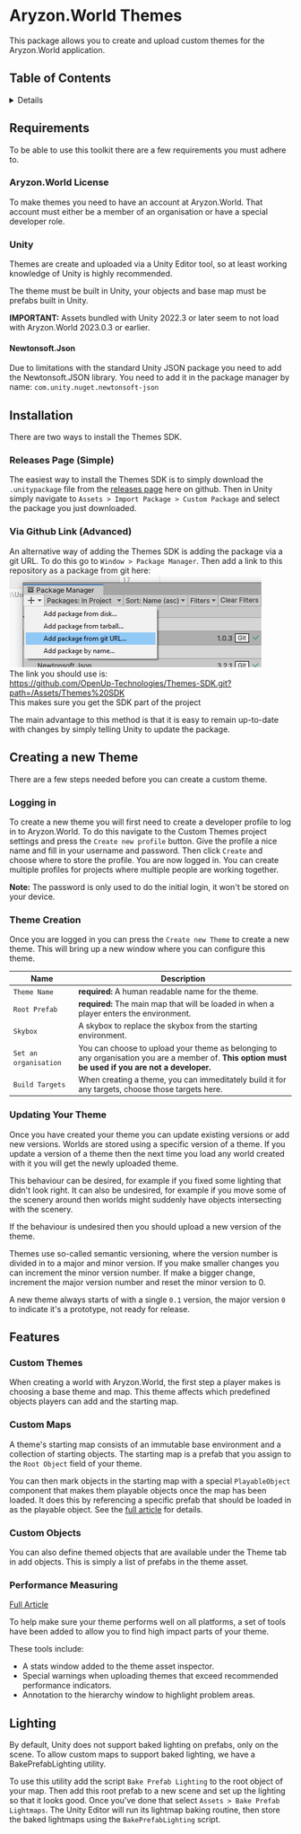 ﻿# Aryzon.World Themes

This package allows you to create and upload custom themes for the Aryzon.World application.

## Table of Contents

<details>
<summary>Details</summary>

- [Requirements](#requirements)
- [Installation](#installation)
- [Features](#features)
- [Creating a new Theme](#creating-a-new-theme)
- [Lighting](#lighting)

</details>

## Requirements

To be able to use this toolkit there are a few requirements you must adhere to.

### Aryzon.World License

To make themes you need to have an account at Aryzon.World. 
That account must either be a member of an organisation or have a special developer role.

### Unity

Themes are create and uploaded via a Unity Editor tool, so at least working knowledge of Unity is highly recommended.

The theme must be built in Unity, your objects and base map must be prefabs built in Unity.

**IMPORTANT:** Assets bundled with Unity 2022.3 or later seem to not load with Aryzon.World 2023.0.3 or earlier.

#### Newtonsoft.Json

Due to limitations with the standard Unity JSON package you need to add the Newtonsoft.JSON library.
You need to add it in the package manager by name: `com.unity.nuget.newtonsoft-json`


## Installation

There are two ways to install the Themes SDK.

### Releases Page (Simple)

The easiest way to install the Themes SDK is to simply download the `.unitypackage` file from the [releases page](https://github.com/OpenUp-Technologies/Themes-SDK/releases) here on github.
Then in Unity simply navigate to `Assets > Import Package > Custom Package` and select the package you just downloaded.

### Via Github Link (Advanced)

An alternative way of adding the Themes SDK is adding the package via a git URL.
To do this go to `Window > Package Manager`.
Then add a link to this repository as a package from git here:  
![demo](Documentation/Images/package_add_via_git.png)  
The link you should use is:  
https://github.com/OpenUp-Technologies/Themes-SDK.git?path=/Assets/Themes%20SDK  
This makes sure you get the SDK part of the project

The main advantage to this method is that it is easy to remain up-to-date with changes by simply telling Unity to update the package.

## Creating a new Theme

There are a few steps needed before you can create a custom theme.

### Logging in

To create a new theme you will first need to create a developer profile to log in to Aryzon.World.
To do this navigate to the Custom Themes project settings and press the `Create new profile` button.
Give the profile a nice name and fill in your username and password.
Then click `Create` and choose where to store the profile.
You are now logged in.
You can create multiple profiles for projects where multiple people are working together.

**Note:** The password is only used to do the initial login, it won't be stored on your device.

### Theme Creation

Once you are logged in you can press the `Create new Theme` to create a new theme.
This will bring up a new window where you can configure this theme.

| Name | Description   |
| --- |---------------|
| `Theme Name` | **required:** A human readable name for the theme. |
| `Root Prefab` | **required:** The main map that will be loaded in when a player enters the environment. | 
| `Skybox` | A skybox to replace the skybox from the starting environment. |
| `Set an organisation` | You can choose to upload your theme as belonging to any organisation you are a member of. **This option must be used if you are not a developer.** |
| `Build Targets` | When creating a theme, you can immeditately build it for any targets, choose those targets here. |

### Updating Your Theme

Once you have created your theme you can update existing versions or add new versions.
Worlds are stored using a specific version of a theme.
If you update a version of a theme then the next time you load any world created with it you will get the newly uploaded theme.

This behaviour can be desired, for example if you fixed some lighting that didn't look right.
It can also be undesired, for example if you move some of the scenery around then worlds might suddenly have objects intersecting with the scenery.

If the behaviour is undesired then you should upload a new version of the theme.

Themes use so-called semantic versioning, where the version number is divided in to a major and minor version.
If you make smaller changes you can increment the minor version number.
If make a bigger change, increment the major version number and reset the minor version to 0.

A new theme always starts of with a single `0.1` version, the major version `0` to indicate it's a prototype, not ready for release. 

## Features

### Custom Themes

When creating a world with Aryzon.World, the first step a player makes is choosing a base theme and map.
This theme affects which predefined objects players can add and the starting map.

### Custom Maps

A theme's starting map consists of an immutable base environment and a collection of starting objects.
The starting map is a prefab that you assign to the `Root Object` field of your theme.

You can then mark objects in the starting map with a special `PlayableObject` component that makes them playable objects once the map has been loaded.
It does this by referencing a specific prefab that should be loaded in as the playable object.
See the [full article](Documentation/Articles/PlayableObject.md) for details. 

### Custom Objects

You can also define themed objects that are available under the Theme tab in add objects.
This is simply a list of prefabs in the theme asset.

### Performance Measuring

[Full Article](Documentation/Articles/PerformanceTools.md)

To help make sure your theme performs well on all platforms, a set of tools have been added to allow you to find high impact parts of your theme.

These tools include:
- A stats window added to the theme asset inspector.
- Special warnings when uploading themes that exceed recommended performance indicators.
- Annotation to the hierarchy window to highlight problem areas.

## Lighting

By default, Unity does not support baked lighting on prefabs, only on the scene.
To allow custom maps to support baked lighting, we have a BakePrefabLighting utility.

To use this utility add the script `Bake Prefab Lighting` to the root object of your map.
Then add this root prefab to a new scene and set up the lighting so that it looks good.
Once you've done that select `Assets > Bake Prefab Lightmaps`. 
The Unity Editor will run its lightmap baking routine, then store the baked lightmaps using the `BakePrefabLighting` script.
